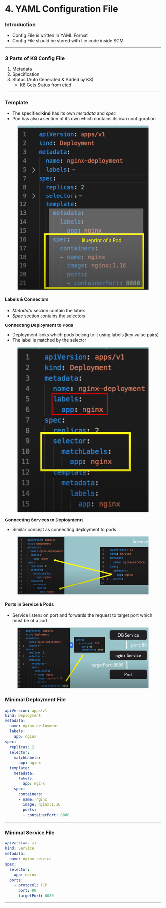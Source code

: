 # 4. YAML Configuration File

### Introduction

* Config File is written in YAML Format
* Config File should be stored with the code inside SCM

***

### 3 Parts of K8 Config File

1. Metadata
2. Specification
3. Status (Auto Generated & Added by K8)
   * K8 Gets Status from etcd

***

### Template

* The specified **kind** has its own _metadata_ and _spec_
* Pod has also a section of its own which contains its own configuration&#x20;

<figure><img src="../../../.gitbook/assets/image (51).png" alt=""><figcaption></figcaption></figure>

#### Labels & Connectors

* _Metadata_ section contain the labels
* _Spec_ section contains the selectors

**Connecting Deployment to Pods**

* Deployment looks which pods belong to it using labels (key value pairs)
* The label is matched by the selector&#x20;

<figure><img src="../../../.gitbook/assets/image (28).png" alt=""><figcaption></figcaption></figure>

**Connecting Services to Deployments**

* Similar concept as connecting deployment to pods&#x20;

<figure><img src="../../../.gitbook/assets/image (70).png" alt=""><figcaption></figcaption></figure>

#### Ports in Service & Pods

* Service listens on port and forwards the request to target port which must be of a pod&#x20;

<figure><img src="../../../.gitbook/assets/image (69).png" alt=""><figcaption></figcaption></figure>

### Minimal Deployment File

```yaml
apiVersion: apps/v1
kind: Deployment
metadata:
  name: nginx-deployment
  labels:
    app: nginx
spec:
  replicas: 2
  selector:
    matchLabels:
      app: nginx
  template:
    metadata:
      labels:
        app: nginx
    spec:
      containers:
      - name: nginx
        image: nginx:1.16
        ports:
        - containerPort: 8080
```

***

### Minimal Service File

```yaml
apiVersion: v1
kind: Service
metadata:
  name: nginx-service
spec:
  selector:
    app: nginx
  ports:
    - protocol: TCP
      port: 80
      targetPort: 8080
```

***
